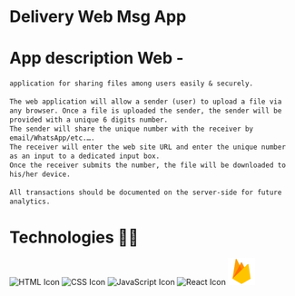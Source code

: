 # Delivery Web Msg App

# App description Web -

    application for sharing files among users easily & securely.

	The web application will allow a sender (user) to upload a file via any browser. Once a file is uploaded the sender, the sender will be provided with a unique 6 digits number.
	The sender will share the unique number with the receiver by email/WhatsApp/etc.….
	The receiver will enter the web site URL and enter the unique number as an input to a dedicated input box.
	Once the receiver submits the number, the file will be downloaded to his/her device.

	All transactions should be documented on the server-side for future analytics.

# Technologies 👨‍💻

![HTML Icon](https://i.ibb.co/9tyHGr7/html-logo.png, "HTML")
![CSS Icon](https://i.ibb.co/b3QNSgX/css-logo.png, "CSS")
![JavaScript Icon](https://i.ibb.co/L5RS8g1/Group-11.png, "JavaScript")
![React Icon](https://i.ibb.co/BBFKyz9/Group-9.png, "React")
![Firebase Icon](public/icons8-firebase-48.png)

